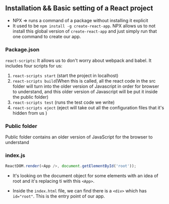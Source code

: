 ## Installation && Basic setting of a React project

* NPX => runs a command of a package without installing it explicit 
* It used to be `npm install -g create-react-app`. 
NPX allows us to not install this global version of `create-react-app` and just simply run that one command to create our app. 


### Package.json

`react-scripts`: It allows us to don't worry about webpack and babel. It includes four scripts for us: 
1. `react-scripts start` (start the project in localhost)
2.  `react-scripts build`(When this is called, all the react code in the src folder will turn into the older version of Javascript in order for browser to understand, and this older version of Javascript will be put it inside the public folder)
3.  `react-scripts test` (runs the test code we write)
4.  `react-scripts eject` (eject will take out all the configuration files that it's hidden from us )

### Public folder

Public folder contains an older version of JavaScript for the browser to understand 

### index.js

```Javascript
ReactDOM.render(<App />, document.getElementById('root'));
```
* It's looking on the document object for some elements with an idea of root and it's replacing ti with this `<App>`.

* Inside the `index.html` file, we can find there is a `<div>` which has `id="root"`. This is the entry point of our app.
